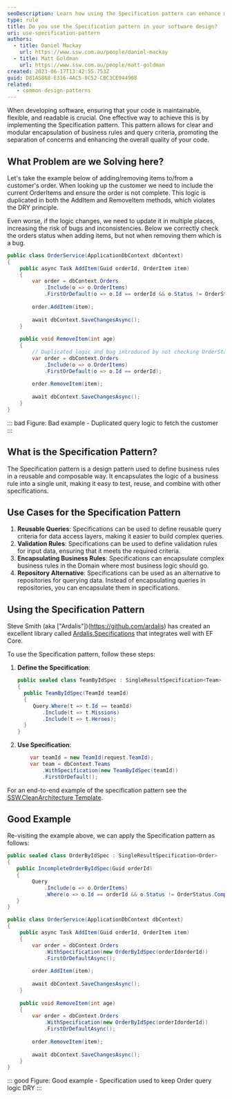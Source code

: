 ```yaml
---
seoDescription: Learn how using the Specification pattern can enhance maintainability, flexibility, and readability in software development.
type: rule
title: Do you use the Specification pattern in your software design?
uri: use-specification-pattern
authors:
  - title: Daniel Mackay
    url: https://www.ssw.com.au/people/daniel-mackay
  - title: Matt Goldman
    url: https://www.ssw.com.au/people/matt-goldman
created: 2023-06-17T13:42:55.753Z
guid: D81A5868-E316-4AC5-8C52-CBC3CE944908
related:
   - common-design-patterns
---
```


When developing software, ensuring that your code is maintainable, flexible, and readable is crucial. One effective way to achieve this is by implementing the Specification pattern. This pattern allows for clear and modular encapsulation of business rules and query criteria, promoting the separation of concerns and enhancing the overall quality of your code.

<!--endintro-->

## What Problem are we Solving here?

Let's take the example below of adding/removing items to/from a customer's order.  When looking up the customer we need to include the current OrderItems and ensure the order is not complete.  This logic is duplicated in both the AddItem and RemoveItem methods, which violates the DRY principle.

Even worse, if the logic changes, we need to update it in multiple places, increasing the risk of bugs and inconsistencies.  Below we correctly check the orders status when adding items, but not when removing them which is a bug.

```csharp
public class OrderService(ApplicationDbContext dbContext)
{
    public async Task AddItem(Guid orderId, OrderItem item)
    {
        var order = dbContext.Orders
            .Include(o => o.OrderItems)
            .FirstOrDefault(o => o.Id == orderId && o.Status != OrderStatus.Complete);
        
        order.AddItem(item);
        
        await dbContext.SaveChangesAsync();
    }
    
    public void RemoveItem(int age)
    {
        // Duplicated logic and bug introduced by not checking OrderStatus
        var order = dbContext.Orders
            .Include(o => o.OrderItems)
            .FirstOrDefault(o => o.Id == orderId);
        
        order.RemoveItem(item);
        
        await dbContext.SaveChangesAsync();
    }
}
```

::: bad
Figure: Bad example - Duplicated query logic to fetch the customer
:::

## What is the Specification Pattern?

The Specification pattern is a design pattern used to define business rules in a reusable and composable way. It encapsulates the logic of a business rule into a single unit, making it easy to test, reuse, and combine with other specifications.

## Use Cases for the Specification Pattern

1. **Reusable Queries**: Specifications can be used to define reusable query criteria for data access layers, making it easier to build complex queries.
2. **Validation Rules**: Specifications can be used to define validation rules for input data, ensuring that it meets the required criteria.
3. **Encapsulating Business Rules**: Specifications can encapsulate complex business rules in the Domain where most business logic should go.
4. **Repository Alternative**: Specifications can be used as an alternative to repositories for querying data.  Instead of encapsulating queries in repositories, you can encapsulate them in specifications.

## Using the Specification Pattern

Steve Smith (aka ["Ardalis"])(<https://github.com/ardalis>) has created an excellent library called [Ardalis.Specifications](https://github.com/ardalis/Specification) that integrates well with EF Core.

To use the Specification pattern, follow these steps:

1. **Define the Specification**:

    ```csharp
   public sealed class TeamByIdSpec : SingleResultSpecification<Team>
   {
      public TeamByIdSpec(TeamId teamId)
      {
         Query.Where(t => t.Id == teamId)
            .Include(t => t.Missions)
            .Include(t => t.Heroes);
      }
   }
    ```

2. **Use Specification**:

    ```csharp
        var teamId = new TeamId(request.TeamId);
        var team = dbContext.Teams
            .WithSpecification(new TeamByIdSpec(teamId))
            .FirstOrDefault();
    ```

For an end-to-end example of the specification pattern see the [SSW.CleanArchitecture Template](https://github.com/SSWConsulting/SSW.CleanArchitecture).

## Good Example

Re-visiting the example above, we can apply the Specification pattern as follows:

```csharp
public sealed class OrderByIdSpec : SingleResultSpecification<Order>
{
   public IncompleteOrderByIdSpec(Guid orderId)
   {
        Query
            .Include(o => o.OrderItems)
            .Where(o => o.Id == orderId && o.Status != OrderStatus.Complete);
   }
} 

public class OrderService(ApplicationDbContext dbContext)
{
    public async Task AddItem(Guid orderId, OrderItem item)
    {
        var order = dbContext.Orders
            .WithSpecification(new OrderByIdSpec(orderIdorderId))
            .FirstOrDefaultAsync();
        
        order.AddItem(item);
        
        await dbContext.SaveChangesAsync();
    }
    
    public void RemoveItem(int age)
    {
        var order = dbContext.Orders
            .WithSpecification(new OrderByIdSpec(orderIdorderId))
            .FirstOrDefaultAsync();
        
        order.RemoveItem(item);
        
        await dbContext.SaveChangesAsync();
    }
}
```

::: good
Figure: Good example - Specification used to keep Order query logic DRY
:::
